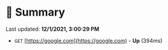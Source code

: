 # 📖 Summary
Last updated: **12/1/2021, 3:00:29 PM**

- `GET` [https://google.com](https://google.com) - **Up** (394ms)
